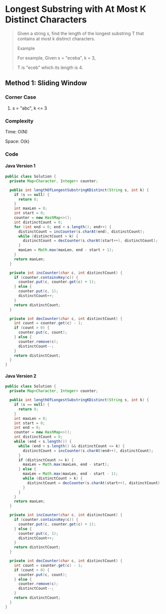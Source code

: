 # Longest Substring with At Most K Distinct Characters
> Given a string s, find the length of the longest substring T that contains at most k distinct characters.
>
> Example
>
> For example, Given s = "eceba", k = 3,
>
> T is "eceb" which its length is 4.

## Method 1: Sliding Window
### Corner Case
1. s = "abc", k <= 3

### Complexity
Time: O(N)

Space: O(k)

### Code
#### Java Version 1
```java
public class Solution {
  private Map<Character, Integer> counter;

  public int lengthOfLongestSubstringKDistinct(String s, int k) {
    if (s == null) {
      return 0;
    }
    int maxLen = 0;
    int start = 0;
    counter = new HashMap<>();
    int distinctCount = 0;
    for (int end = 0; end < s.length(); end++) {
      distinctCount = incCounter(s.charAt(end), distinctCount);
      while (distinctCount > k) {
        distinctCount = decCounter(s.charAt(start++), distinctCount);
      }
      maxLen = Math.max(maxLen, end - start + 1);
    }
    return maxLen;
  }

  private int incCounter(char c, int distinctCount) {
    if (counter.containsKey(c)) {
      counter.put(c, counter.get(c) + 1);
    } else {
      counter.put(c, 1);
      distinctCount++;
    }
    return distinctCount;
  }

  private int decCounter(char c, int distinctCount) {
    int count = counter.get(c) - 1;
    if (count > 0) {
      counter.put(c, count);
    } else {
      counter.remove(c);
      distinctCount--;
    }
    return distinctCount;
  }
}
```

#### Java Version 2
```java
public class Solution {
  private Map<Character, Integer> counter;

  public int lengthOfLongestSubstringKDistinct(String s, int k) {
    if (s == null) {
      return 0;
    }
    int maxLen = 0;
    int start = 0;
    int end = 0;
    counter = new HashMap<>();
    int distinctCount = 0;
    while (end < s.length()) {
      while (end < s.length() && distinctCount <= k) {
        distinctCount = incCounter(s.charAt(end++), distinctCount);
      }
      if (distinctCount <= k) {
        maxLen = Math.max(maxLen, end - start);
      } else {
        maxLen = Math.max(maxLen, end - start - 1);
        while (distinctCount > k) {
          distinctCount = decCounter(s.charAt(start++), distinctCount);
        }
      }
    }
    return maxLen;
  }

  private int incCounter(char c, int distinctCount) {
    if (counter.containsKey(c)) {
      counter.put(c, counter.get(c) + 1);
    } else {
      counter.put(c, 1);
      distinctCount++;
    }
    return distinctCount;
  }

  private int decCounter(char c, int distinctCount) {
    int count = counter.get(c) - 1;
    if (count > 0) {
      counter.put(c, count);
    } else {
      counter.remove(c);
      distinctCount--;
    }
    return distinctCount;
  }
}
```
